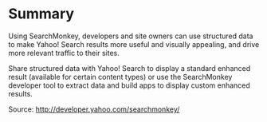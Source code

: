 # Summary #

Using SearchMonkey, developers and site owners can use structured data to make Yahoo! Search results more useful and visually appealing, and drive more relevant traffic to their sites.

Share structured data with Yahoo! Search to display a standard enhanced result (available for certain content types) or use the SearchMonkey developer tool to extract data and build apps to display custom enhanced results.

Source: http://developer.yahoo.com/searchmonkey/